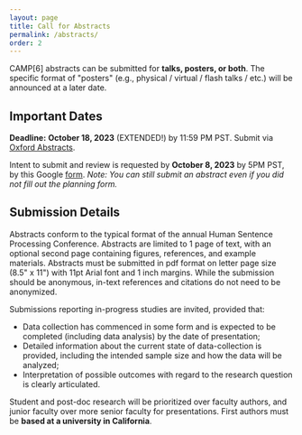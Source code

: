 ```yaml
---
layout: page
title: Call for Abstracts
permalink: /abstracts/
order: 2
---
```


CAMP[6] abstracts can be submitted for **talks, posters, or both**. The specific format of "posters" (e.g., physical / virtual / flash talks / etc.) will be announced at a later date.

## Important Dates
**Deadline:** **October 18, 2023** (EXTENDED!) by 11:59 PM PST. Submit via [Oxford Abstracts](https://app.oxfordabstracts.com/stages/6853/submitter).

Intent to submit and review is requested by **October 8, 2023** by 5PM PST, by this Google [form](https://forms.gle/CGEqg6vyp7eMoZ169). _Note: You can still submit an abstract even if you did not fill out the planning form._

## Submission Details
Abstracts conform to the typical format of the annual Human Sentence Processing Conference. Abstracts are limited to 1 page of text, with an optional second page containing figures, references, and example materials. Abstracts must be submitted in pdf format on letter page size (8.5" x 11") with 11pt Arial font and 1 inch margins. While the submission should be anonymous, in-text references and citations do not need to be anonymized.

Submissions reporting in-progress studies are invited, provided that:
* Data collection has commenced in some form and is expected to be completed (including data analysis) by the date of presentation; 
* Detailed information about the current state of data-collection is provided, including the intended sample size and how the data will be analyzed;
* Interpretation of possible outcomes with regard to the research question is clearly articulated.

Student and post-doc research will be prioritized over faculty authors, and junior faculty over more senior faculty for presentations. First authors must be **based at a university in California**.